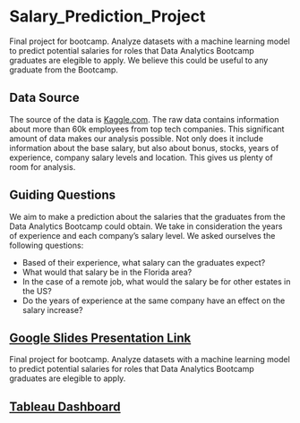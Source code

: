 # Salary_Prediction_Project
Final project for bootcamp. Analyze datasets with a machine learning model to predict potential salaries for roles that Data Analytics Bootcamp graduates are elegible to apply. We believe this could be useful to any graduate from the Bootcamp. 

## Data Source
The source of the data is [Kaggle.com](https://www.kaggle.com/datasets/jackogozaly/data-science-and-stem-salaries). The raw data contains information about more than 60k employees from top tech companies. This significant amount of data makes our analysis possible. Not only does it include information about the base salary, but also about bonus, stocks, years of experience, company salary levels and location. This gives us plenty of room for analysis. 

## Guiding Questions 
We aim to make a prediction about the salaries that the graduates from the Data Analytics Bootcamp could obtain. We take in consideration the years of experience and each company’s salary level. We asked ourselves the following questions:
- Based of their experience, what salary can the graduates expect?  
- What would that salary be in the Florida area? 
- In the case of a remote job, what would the salary be for other estates in the US?
- Do the years of experience at the same company have an effect on the salary increase?

## [Google Slides Presentation Link](https://docs.google.com/presentation/d/1L6YwrEB3mePGtRGdOWEHsGN0QoqELQiDGjxrxh3_Ofo/edit?usp=sharing)

Final project for bootcamp. Analyze datasets with a machine learning model to predict potential salaries for roles that Data Analytics Bootcamp graduates are elegible to apply.

## [Tableau Dashboard](https://public.tableau.com/views/SalariesVisualizations/Dashboard1?:language=en-US&publish=yes&:display_count=n&:origin=viz_share_link)
